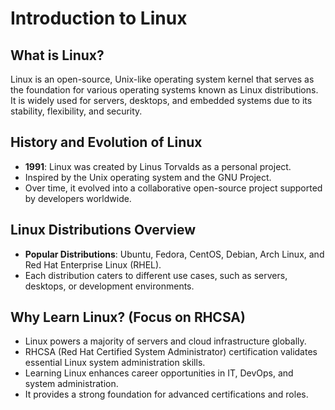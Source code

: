 # Introduction to Linux

## What is Linux?
Linux is an open-source, Unix-like operating system kernel that serves as the foundation for various operating systems known as Linux distributions. It is widely used for servers, desktops, and embedded systems due to its stability, flexibility, and security.

## History and Evolution of Linux
- **1991**: Linux was created by Linus Torvalds as a personal project.
- Inspired by the Unix operating system and the GNU Project.
- Over time, it evolved into a collaborative open-source project supported by developers worldwide.

## Linux Distributions Overview
- **Popular Distributions**: Ubuntu, Fedora, CentOS, Debian, Arch Linux, and Red Hat Enterprise Linux (RHEL).
- Each distribution caters to different use cases, such as servers, desktops, or development environments.

## Why Learn Linux? (Focus on RHCSA)
- Linux powers a majority of servers and cloud infrastructure globally.
- RHCSA (Red Hat Certified System Administrator) certification validates essential Linux system administration skills.
- Learning Linux enhances career opportunities in IT, DevOps, and system administration.
- It provides a strong foundation for advanced certifications and roles.
